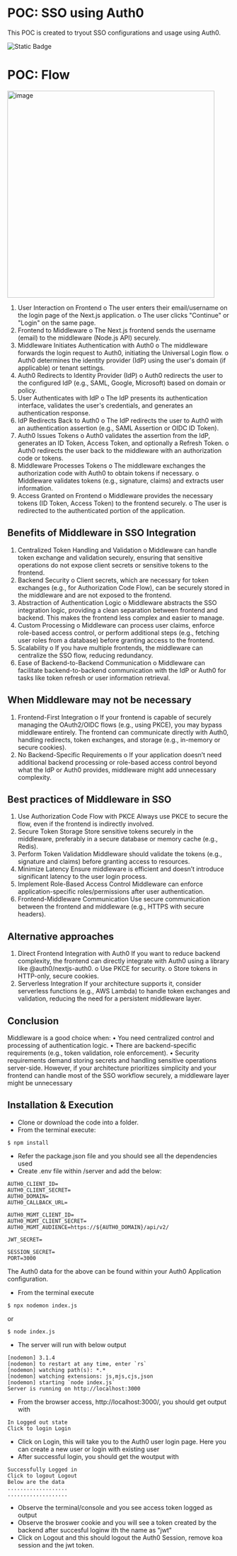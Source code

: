 
# POC: SSO using Auth0

This POC is created to tryout SSO configurations and usage using Auth0.

![Static Badge](https://img.shields.io/badge/nodejs-%3E%3Dv20.4.0-blue)

# POC: Flow
<img width="468" alt="image" src="https://github.com/user-attachments/assets/9be96faa-39f0-4822-a9b8-1466103bc618" />

1.	User Interaction on Frontend
o	The user enters their email/username on the login page of the Next.js application.
o	The user clicks "Continue" or "Login" on the same page.
2.	Frontend to Middleware
o	The Next.js frontend sends the username (email) to the middleware (Node.js API) securely.
3.	Middleware Initiates Authentication with Auth0
o	The middleware forwards the login request to Auth0, initiating the Universal Login flow.
o	Auth0 determines the identity provider (IdP) using the user's domain (if applicable) or tenant settings.
4.	Auth0 Redirects to Identity Provider (IdP)
o	Auth0 redirects the user to the configured IdP (e.g., SAML, Google, Microsoft) based on domain or policy.
5.	User Authenticates with IdP
o	The IdP presents its authentication interface, validates the user's credentials, and generates an authentication response.
6.	IdP Redirects Back to Auth0
o	The IdP redirects the user to Auth0 with an authentication assertion (e.g., SAML Assertion or OIDC ID Token).
7.	Auth0 Issues Tokens
o	Auth0 validates the assertion from the IdP, generates an ID Token, Access Token, and optionally a Refresh Token.
o	Auth0 redirects the user back to the middleware with an authorization code or tokens.
8.	Middleware Processes Tokens
o	The middleware exchanges the authorization code with Auth0 to obtain tokens if necessary.
o	Middleware validates tokens (e.g., signature, claims) and extracts user information.
9.	Access Granted on Frontend
o	Middleware provides the necessary tokens (ID Token, Access Token) to the frontend securely.
o	The user is redirected to the authenticated portion of the application.

## Benefits of Middleware in SSO Integration
1.	Centralized Token Handling and Validation
o	Middleware can handle token exchange and validation securely, ensuring that sensitive operations do not expose client secrets or sensitive tokens to the frontend.
2.	Backend Security
o	Client secrets, which are necessary for token exchanges (e.g., for Authorization Code Flow), can be securely stored in the middleware and are not exposed to the frontend.
3.	Abstraction of Authentication Logic
o	Middleware abstracts the SSO integration logic, providing a clean separation between frontend and backend. This makes the frontend less complex and easier to manage.
4.	Custom Processing
o	Middleware can process user claims, enforce role-based access control, or perform additional steps (e.g., fetching user roles from a database) before granting access to the frontend.
5.	Scalability
o	If you have multiple frontends, the middleware can centralize the SSO flow, reducing redundancy.
6.	Ease of Backend-to-Backend Communication
o	Middleware can facilitate backend-to-backend communication with the IdP or Auth0 for tasks like token refresh or user information retrieval.

## When Middleware may not be necessary
1.	Frontend-First Integration
o	If your frontend is capable of securely managing the OAuth2/OIDC flows (e.g., using PKCE), you may bypass middleware entirely. The frontend can communicate directly with Auth0, handling redirects, token exchanges, and storage (e.g., in-memory or secure cookies).
2.	No Backend-Specific Requirements
o	If your application doesn’t need additional backend processing or role-based access control beyond what the IdP or Auth0 provides, middleware might add unnecessary complexity.

## Best practices of Middleware in SSO
1.	Use Authorization Code Flow with PKCE
Always use PKCE to secure the flow, even if the frontend is indirectly involved.
2.	Secure Token Storage
Store sensitive tokens securely in the middleware, preferably in a secure database or memory cache (e.g., Redis).
3.	Perform Token Validation
Middleware should validate the tokens (e.g., signature and claims) before granting access to resources.
4.	Minimize Latency
Ensure middleware is efficient and doesn’t introduce significant latency to the user login process.
5.	Implement Role-Based Access Control
Middleware can enforce application-specific roles/permissions after user authentication.
6.	Frontend-Middleware Communication
Use secure communication between the frontend and middleware (e.g., HTTPS with secure headers).

## Alternative approaches
1.	Direct Frontend Integration with Auth0
If you want to reduce backend complexity, the frontend can directly integrate with Auth0 using a library like @auth0/nextjs-auth0.
o	Use PKCE for security.
o	Store tokens in HTTP-only, secure cookies.
2.	Serverless Integration
If your architecture supports it, consider serverless functions (e.g., AWS Lambda) to handle token exchanges and validation, reducing the need for a persistent middleware layer.

## Conclusion
Middleware is a good choice when:
•	You need centralized control and processing of authentication logic.
•	There are backend-specific requirements (e.g., token validation, role enforcement).
•	Security requirements demand storing secrets and handling sensitive operations server-side.
However, if your architecture prioritizes simplicity and your frontend can handle most of the SSO workflow securely, a middleware layer might be unnecessary


## Installation & Execution

- Clone or download the code into a folder.
- From the terminal execute:
```
$ npm install
```
- Refer the package.json file and you should see all the dependencies used
- Create .env file within /server and add the below:
```
AUTH0_CLIENT_ID=
AUTH0_CLIENT_SECRET=
AUTH0_DOMAIN=
AUTH0_CALLBACK_URL=

AUTH0_MGMT_CLIENT_ID=
AUTH0_MGMT_CLIENT_SECRET=
AUTH0_MGMT_AUDIENCE=https://${AUTH0_DOMAIN}/api/v2/

JWT_SECRET=

SESSION_SECRET=
PORT=3000
```
The Auth0 data for the above can be found within your Auth0 Application configuration.
- From the terminal execute
```
$ npx nodemon index.js
```
or
```
$ node index.js
```
- The server will run with below output
```
[nodemon] 3.1.4
[nodemon] to restart at any time, enter `rs`
[nodemon] watching path(s): *.*
[nodemon] watching extensions: js,mjs,cjs,json
[nodemon] starting `node index.js`
Server is running on http://localhost:3000
```
- From the browser access, http://localhost:3000/, you should get output with
```
In Logged out state
Click to login Login
```
- Click on Login, this will take you to the Auth0 user login page. Here you can create a new user or login with existing user
- After successful login, you should get the woutput with
```
Successfully Logged in
Click to logout Logout
Below are the data 
...................
...................
```
- Observe the terminal/console and you see access token logged as output
- Observe the broswer cookie and you will see a token created by the backend after succesful loginw ith the name as "jwt"
- Click on Logout and this should logout the Auth0 Session, remove koa session and the jwt token.
